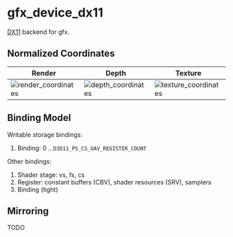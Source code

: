 # gfx_device_dx11

[DX11](https://msdn.microsoft.com/en-us/library/windows/desktop/ff476080(v=vs.85).aspx) backend for gfx.

## Normalized Coordinates

Render | Depth | Texture
-------|-------|--------
![render_coordinates](../../../info/gl_render_coordinates.png) | ![depth_coordinates](../../../info/dx_depth_coordinates.png) | ![texture_coordinates](../../../info/dx_texture_coordinates.png)

## Binding Model

Writable storage bindings:
  1. Binding: 0 .. `D3D11_PS_CS_UAV_REGISTER_COUNT`

Other bindings:
  1. Shader stage: vs, fs, cs
  2. Register: constant buffers (CBV), shader resources (SRV), samplers
  3. Binding (tight)

## Mirroring

TODO
